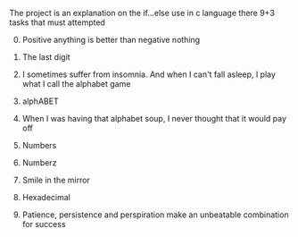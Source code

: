 The project is an explanation on the if...else use in c language
there 9+3 tasks that must attempted 

0. Positive anything is better than negative nothing

1. The last digit

2. I sometimes suffer from insomnia. And when I can't fall asleep, I play what I call the alphabet game

3. alphABET

4. When I was having that alphabet soup, I never thought that it would pay off


5. Numbers


6. Numberz


7. Smile in the mirror


8. Hexadecimal


9. Patience, persistence and perspiration make an unbeatable combination for success


